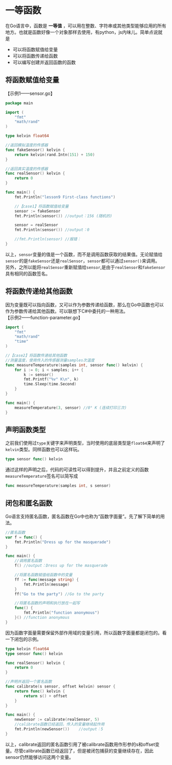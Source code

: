 # 一等函数

在Go语言中，函数是 **一等值** ，可以用在整数、字符串或其他类型能够应用的所有地方。也就是函数好像一个对象那样去使用，有python，js内味儿。简单点说就是
* 可以将函数赋值给变量
* 可以将函数传递给函数
* 可以编写创建并返回函数的函数

## 将函数赋值给变量
【示例1——sensor.go】
```go
package main

import (
	"fmt"
	"math/rand"
)

type kelvin float64

//返回模拟温度的传感器
func fakeSensor() kelvin {
	return kelvin(rand.Intn(151) + 150)
}

//返回真实温度的传感器
func realSensor() kelvin {
	return 0
}

func main() {
	fmt.Println("lesson9 First-class functions")

	//【case1】将函数赋值给变量
	sensor := fakeSensor
	fmt.Println(sensor()) //output：156 (随机的)

	sensor = realSensor
	fmt.Println(sensor()) //output：0

	//fmt.Println(sensor) //报错：
}
```
以上，`sensor`变量的值是一个函数，而不是调用函数获取的结果值。无论赋值给`sensor`的是`fakeSensor`还是`realSensor`，`sensor`都可以通过`sensor()`来调用。   
另外，之所以能将`realSensor`重新赋值给`sensor`,是由于`realSensor`和`fakeSensor`具有相同的函数签名。

## 将函数传递给其他函数
因为变量既可以指向函数，又可以作为参数传递给函数，那么在Go中函数也可以作为参数传递给其他函数。可以联想下C#中委托的一种用法。   
【示例2——function-parameter.go】
```go
import (
	"fmt"
	"math/rand"
	"time"
)

//【case2】将函数传递给其他函数
//测量温度，使用传入的传感器测量samples次温度
func measureTemperature(samples int, sensor func() kelvin) {
	for i := 0; i < samples; i++ {
		k := sensor()
		fmt.Printf("%v° K\n", k)
		time.Sleep(time.Second)
	}
}

func main() {
    measureTemperature(3, sensor) //0° K (连续打印三次)
}
```

## 声明函数类型
之前我们使用过`type`关键字来声明类型，当时使用的底层类型是`float64`来声明了`kelvin`类型。同样函数也可以这样玩。
```go
type sensor func() kelvin
```
通过这样的声明之后，代码的可读性可以得到提升，并且之前定义的函数`measureTemperature`签名可以简写成
```go
func measureTemperature(samples int, s sensor)
```

## 闭包和匿名函数
Go语言支持匿名函数，匿名函数在Go中也称为“函数字面量”。先了解下简单的用法。
```go
//匿名函数
var f = func() {
	fmt.Println("Dress up for the masquerade")
}

func main() {
    //调用匿名函数
	f() //output：Dress up for the masquerade

	//将匿名函数赋值给函数中的变量
	ff := func(message string) {
		fmt.Println(message)
	}
	ff("Go to the party") //Go to the party

	//将匿名函数的声明和执行放在一起写
	func() {
		fmt.Println("function anonymous")
	}() //function anonymous
}
```
因为函数字面量需要保留外部作用域的变量引用，所以函数字面量都是闭包的。看一下闭包的示例。
```go
type kelvin float64
type sensor func() kelvin

func realSensor() kelvin {
	return 0
}

//声明并返回一个匿名函数
func calibrate(s sensor, offset kelvin) sensor {
	return func() kelvin {
		return s() + offset
	}
}

func main() {
	newSensor := calibrate(realSensor, 5)
	//calibrate函数已经返回，传入的变量继续起作用
	fmt.Println(newSensor()) 	//output：5
}
```
以上，calibrate返回的匿名函数引用了被calibrate函数用作形参的s和offset变量。尽管calibrate函数已经返回了，但是被闭包捕获的变量继续存在，因此sensor仍然能够访问这两个变量。